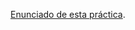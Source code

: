 [Enunciado de esta práctica](https://gitlab.com/cursomminet/code/-/blob/master/p11-final/ejercicios.md).
